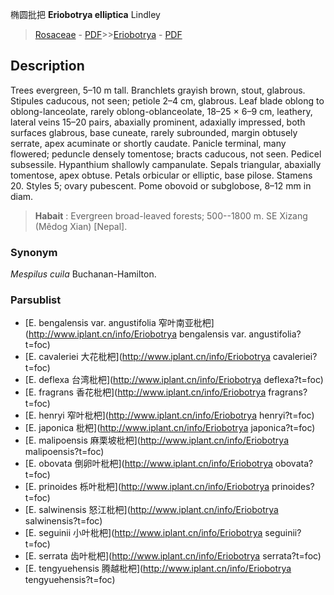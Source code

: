 椭圆批把 **Eriobotrya elliptica** Lindley

> [Rosaceae](http://www.iplant.cn/info/Rosaceae?t=foc) - [PDF](http://www.iplant.cn/foc/pdf/Rosaceae.pdf)>>[Eriobotrya](http://www.iplant.cn/info/Eriobotrya?t=foc) - [PDF](http://www.iplant.cn/foc/pdf/Eriobotrya.pdf)

## Description

Trees evergreen, 5–10 m tall. Branchlets grayish brown, stout, glabrous. Stipules caducous, not seen; petiole 2–4 cm, glabrous. Leaf blade oblong to oblong-lanceolate, rarely oblong-oblanceolate, 18–25 × 6–9 cm, leathery, lateral veins 15–20 pairs, abaxially prominent, adaxially impressed, both surfaces glabrous, base cuneate, rarely subrounded, margin obtusely serrate, apex acuminate or shortly caudate. Panicle terminal, many flowered; peduncle densely tomentose; bracts caducous, not seen. Pedicel subsessile. Hypanthium shallowly campanulate. Sepals triangular, abaxially tomentose, apex obtuse. Petals orbicular or elliptic, base pilose. Stamens 20. Styles 5; ovary pubescent. Pome obovoid or subglobose, 8–12 mm in diam.

> **Habait** : 
> Evergreen broad-leaved forests; 500--1800 m. SE Xizang (Mêdog Xian) [Nepal].

### Synonym
*Mespilus cuila* Buchanan-Hamilton.

### Parsublist

* [E.  bengalensis var. angustifolia  窄叶南亚枇杷](http://www.iplant.cn/info/Eriobotrya bengalensis var. angustifolia?t=foc)
* [E.  cavaleriei  大花枇杷](http://www.iplant.cn/info/Eriobotrya cavaleriei?t=foc)
* [E.  deflexa  台湾枇杷](http://www.iplant.cn/info/Eriobotrya deflexa?t=foc)
* [E.  fragrans  香花枇杷](http://www.iplant.cn/info/Eriobotrya fragrans?t=foc)
* [E.  henryi  窄叶枇杷](http://www.iplant.cn/info/Eriobotrya henryi?t=foc)
* [E.  japonica  枇杷](http://www.iplant.cn/info/Eriobotrya japonica?t=foc)
* [E.  malipoensis  麻栗坡枇杷](http://www.iplant.cn/info/Eriobotrya malipoensis?t=foc)
* [E.  obovata  倒卵叶枇杷](http://www.iplant.cn/info/Eriobotrya obovata?t=foc)
* [E.  prinoides  栎叶枇杷](http://www.iplant.cn/info/Eriobotrya prinoides?t=foc)
* [E.  salwinensis  怒江枇杷](http://www.iplant.cn/info/Eriobotrya salwinensis?t=foc)
* [E.  seguinii  小叶枇杷](http://www.iplant.cn/info/Eriobotrya seguinii?t=foc)
* [E.  serrata  齿叶枇杷](http://www.iplant.cn/info/Eriobotrya serrata?t=foc)
* [E.  tengyuehensis  腾越枇杷](http://www.iplant.cn/info/Eriobotrya tengyuehensis?t=foc)
